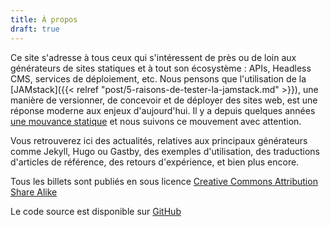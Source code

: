 ```yaml
---
title: À propos
draft: true
---
```


Ce site s'adresse à tous ceux qui s'intéressent de près ou de loin aux
générateurs de sites statiques et à tout son écosystème : APIs, Headless CMS,
services de déploiement, etc. Nous pensons que l'utilisation de la [JAMstack]({{< relref "post/5-raisons-de-tester-la-jamstack.md" >}}),
une manière de versionner, de concevoir et de déployer des sites web, est une réponse moderne
aux enjeux d'aujourd'hui. Il y a depuis quelques années [une mouvance statique](https://frank.taillandier.me/2016/03/08/les-gestionnaires-de-contenu-statique/)
et nous suivons ce mouvement avec attention.

Vous retrouverez ici des actualités, relatives aux principaux générateurs comme
Jekyll, Hugo ou Gastby, des exemples d'utilisation, des traductions d'articles
de référence, des retours d'expérience, et bien plus encore.

Tous les billets sont publiés en sous licence [Creative Commons Attribution
Share Alike](https://creativecommons.org/licenses/by-sa/4.0/)

Le code source est disponible sur
[GitHub](http://github.com/jamstatic/jamstatic-fr)
